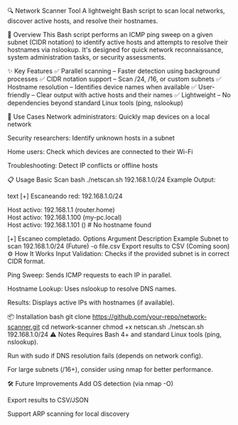 🔍 Network Scanner Tool 
A lightweight Bash script to scan local networks, discover active hosts, and resolve their hostnames.

📌 Overview
This Bash script performs an ICMP ping sweep on a given subnet (CIDR notation) to identify active hosts and attempts to resolve their hostnames via nslookup. It's designed for quick network reconnaissance, system administration tasks, or security assessments.

✨ Key Features
✅ Parallel scanning – Faster detection using background processes
✅ CIDR notation support – Scan /24, /16, or custom subnets
✅ Hostname resolution – Identifies device names when available
✅ User-friendly – Clear output with active hosts and their names
✅ Lightweight – No dependencies beyond standard Linux tools (ping, nslookup)

🚀 Use Cases
Network administrators: Quickly map devices on a local network

Security researchers: Identify unknown hosts in a subnet

Home users: Check which devices are connected to their Wi-Fi

Troubleshooting: Detect IP conflicts or offline hosts

📋 Usage
Basic Scan
bash
./netscan.sh 192.168.1.0/24
Example Output:

text
[+] Escaneando red: 192.168.1.0/24

Host activo: 192.168.1.1 (router.home)  
Host activo: 192.168.1.100 (my-pc.local)  
Host activo: 192.168.1.101 ()  # No hostname found

[+] Escaneo completado.
Options
Argument	Description	Example
<CIDR>	Subnet to scan	192.168.1.0/24
(Future) -o file.csv	Export results to CSV	(Coming soon)
⚙️ How It Works
Input Validation: Checks if the provided subnet is in correct CIDR format.

Ping Sweep: Sends ICMP requests to each IP in parallel.

Hostname Lookup: Uses nslookup to resolve DNS names.

Results: Displays active IPs with hostnames (if available).

📦 Installation
bash
git clone https://github.com/your-repo/network-scanner.git
cd network-scanner
chmod +x netscan.sh
./netscan.sh 192.168.1.0/24
⚠️ Notes
Requires Bash 4+ and standard Linux tools (ping, nslookup).

Run with sudo if DNS resolution fails (depends on network config).

For large subnets (/16+), consider using nmap for better performance.

🛠 Future Improvements
Add OS detection (via nmap -O)

Export results to CSV/JSON

Support ARP scanning for local discovery

